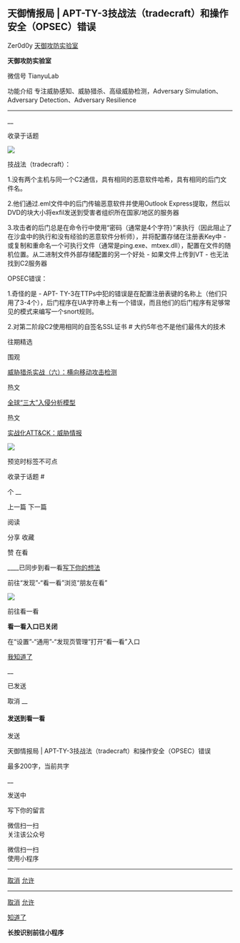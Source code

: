 ##  天御情报局 | APT-TY-3技战法（tradecraft）和操作安全（OPSEC）错误

Zer0d0y  [ 天御攻防实验室 ](javascript:void\(0\);)

**天御攻防实验室** ![]()

微信号 TianyuLab

功能介绍 专注威胁感知、威胁猎杀、高级威胁检测，Adversary Simulation、Adversary Detection、Adversary
Resilience

____

__

收录于话题

![](http://hk-proxy.gitwarp.com/https://raw.githubusercontent.com/tuchuang9/tc1/refs/heads/main/public/20210817185435.png)

技战法（tradecraft）：

  

1.没有两个主机与同一个C2通信，具有相同的恶意软件哈希，具有相同的后门文件名。

  

2.他们通过.eml文件中的后门传输恶意软件并使用Outlook Express提取，然后以DVD的块大小将exfil发送到受害者组织所在国家/地区的服务器

  

3.攻击者的后门总是在命令行中使用“密码（通常是4个字符）”来执行（因此阻止了在沙盒中的执行和没有经验的恶意软件分析师），并将配置存储在注册表Key中 -
或复制和重命名一个可执行文件（通常是ping.exe、mtxex.dll），配置在文件的随机位置。从二进制文件外部存储配置的另一个好处 -
如果文件上传到VT - 也无法找到C2服务器

  

OPSEC错误：

1.奇怪的是 - APT-
TY-3在TTPs中犯的错误是在配置注册表键的名称上（他们只用了3-4个），后门程序在UA字符串上有一个错误，而且他们的后门程序有足够常见的模式来编写一个snort规则。

  

2.对第二阶段C2使用相同的自签名SSL证书 # 大约5年也不是他们最伟大的技术

往期精选

  

围观

[威胁猎杀实战（六）：横向移动攻击检测](http://mp.weixin.qq.com/s?__biz=MzU0MzgyMzM2Nw==&mid=2247483843&idx=1&sn=b3c26b8593f0cbe2b02c896df7b0f7f9&chksm=fb04c2abcc734bbdaebb1dcae8697d8a5e66e7ea1f458e2695d3da065211c3958f97b8c12586&scene=21#wechat_redirect)  

  

热文

[全球“三大”入侵分析模型](http://mp.weixin.qq.com/s?__biz=MzU0MzgyMzM2Nw==&mid=2247483996&idx=1&sn=cd167b205384bf9b1e45a6f7aca0f17a&chksm=fb04c134cc7348226746d9514ad9b7bae3d0654ac4b0103cbe8dc590f96c3423005d60892540&scene=21#wechat_redirect)  

  

热文

[实战化ATT&CK：威胁情报](http://mp.weixin.qq.com/s?__biz=MzU0MzgyMzM2Nw==&mid=2247483921&idx=1&sn=1e778a6ec60df19a148f1a44cb8c2e45&chksm=fb04c179cc73486f818f1bb96ea58fee96a243f77538a9b164738f78c2ccdb37756ffb5f1659&scene=21#wechat_redirect)  

  

![](http://hk-proxy.gitwarp.com/https://raw.githubusercontent.com/tuchuang9/tc1/refs/heads/main/public/20210817185446.png)

预览时标签不可点

收录于话题 #

个 __

上一篇 下一篇

阅读

分享 收藏

赞 在看

____已同步到看一看[写下你的想法](javascript:;)

前往“发现”-“看一看”浏览“朋友在看”

![](//res.wx.qq.com/mmbizwap/zh_CN/htmledition/images/pic/appmsg/pic_like_comment55871f.png)

前往看一看

**看一看入口已关闭**

在“设置”-“通用”-“发现页管理”打开“看一看”入口

[我知道了](javascript:;)

__

已发送

取消 __

####  发送到看一看

发送

天御情报局 | APT-TY-3技战法（tradecraft）和操作安全（OPSEC）错误

最多200字，当前共字

__

发送中

写下你的留言

微信扫一扫  
关注该公众号

微信扫一扫  
使用小程序

****

[取消](javascript:void\(0\);) [允许](javascript:void\(0\);)

****

[取消](javascript:void\(0\);) [允许](javascript:void\(0\);)

[知道了](javascript:;)

**长按识别前往小程序**

![]()

